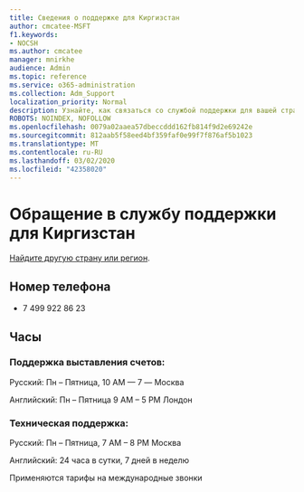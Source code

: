 ```yaml
---
title: Сведения о поддержке для Киргизстан
author: cmcatee-MSFT
f1.keywords:
- NOCSH
ms.author: cmcatee
manager: mnirkhe
audience: Admin
ms.topic: reference
ms.service: o365-administration
ms.collection: Adm_Support
localization_priority: Normal
description: Узнайте, как связаться со службой поддержки для вашей страны или региона.
ROBOTS: NOINDEX, NOFOLLOW
ms.openlocfilehash: 0079a02aaea57dbeccddd162fb814f9d2e69242e
ms.sourcegitcommit: 812aab5f58eed4bf359faf0e99f7f876af5b1023
ms.translationtype: MT
ms.contentlocale: ru-RU
ms.lasthandoff: 03/02/2020
ms.locfileid: "42358020"
---
```

# <a name="contact-support-for-kyrgyzstan"></a>Обращение в службу поддержки для Киргизстан

[Найдите другую страну или регион](../contact-support-for-business-products.md).

## <a name="phone-number"></a>Номер телефона
+ 7 499 922 86 23

## <a name="hours"></a>Часы
### <a name="billing-support"></a>Поддержка выставления счетов:

Русский: Пн – Пятница, 10 AM — 7 — Москва

Английский: Пн – Пятница 9 AM – 5 PM Лондон

### <a name="technical-support"></a>Техническая поддержка:

Русский: Пн – Пятница, 7 AM – 8 PM Москва

Английский: 24 часа в сутки, 7 дней в неделю

Применяются тарифы на международные звонки
